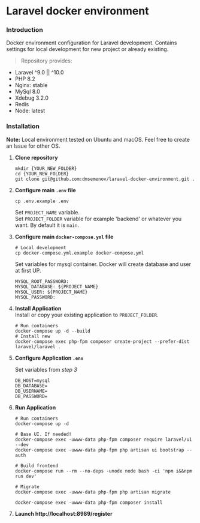# Laravel docker environment
### Introduction
Docker environment configuration for Laravel development.
Contains settings for local development for new project or already existing.   
>Repository provides:
- Laravel ^9.0 || ^10.0
- PHP 8.2
- Nginx: stable
- MySql 8.0
- Xdebug 3.2.0
- Redis
- Node: latest

### Installation
**Note:** Local environment tested on Ubuntu and macOS. Feel free to create an Issue for other OS.   
1. **Clone repository**
    ````
    mkdir {YOUR_NEW_FOLDER}
    cd {YOUR_NEW_FOLDER}
    git clone git@github.com:dmsemenov/laravel-docker-environment.git .
    ````
2. **Configure main `.env` file**
    ````
    cp .env.example .env
    ````
   Set `PROJECT_NAME` variable.  
   Set `PROJECT_FOLDER` variable for example 'backend' or whatever you want. By default it is `main`.


3. **Configure main `docker-compose.yml` file**
   ````
   # Local development
   cp docker-compose.yml.example docker-compose.yml
   ````
   Set variables for mysql container. Docker will create database and user at first UP.
   ````
   MYSQL_ROOT_PASSWORD:  
   MYSQL_DATABASE: ${PROJECT_NAME}  
   MYSQL_USER: ${PROJECT_NAME}  
   MYSQL_PASSWORD:
   ````

3. **Install Application**  
   Install or copy your existing application to `PROJECT_FOLDER`.  
   ````
   # Run containers
   docker-compose up -d --build
   # Install new
   docker-compose exec php-fpm composer create-project --prefer-dist laravel/laravel .
   ````

4. **Configure Application `.env`**

   Set variables from *step 3* 
   ````
   DB_HOST=mysql  
   DB_DATABASE=  
   DB_USERNAME=  
   DB_PASSWORD=  
   ````
5. **Run Application**
   ````
   # Run containers
   docker-compose up -d
   
   # Base UI. If needed!
   docker-compose exec -uwww-data php-fpm composer require laravel/ui --dev
   docker-compose exec -uwww-data php-fpm php artisan ui bootstrap --auth
   
   # Build frontend
   docker-compose run --rm --no-deps -unode node bash -ci 'npm i&&npm run dev'
   
   # Migrate
   docker-compose exec -uwww-data php-fpm php artisan migrate
   
   docker-compose exec -uwww-data php-fpm composer install
   ````
6. **Launch http://localhost:8989/register**